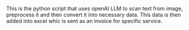 This is the python script that uses openAI LLM to scan text from image, preprocess it and then convert it into necessary data. This data is then added into excel whic is sent as an invoice for specific service.

